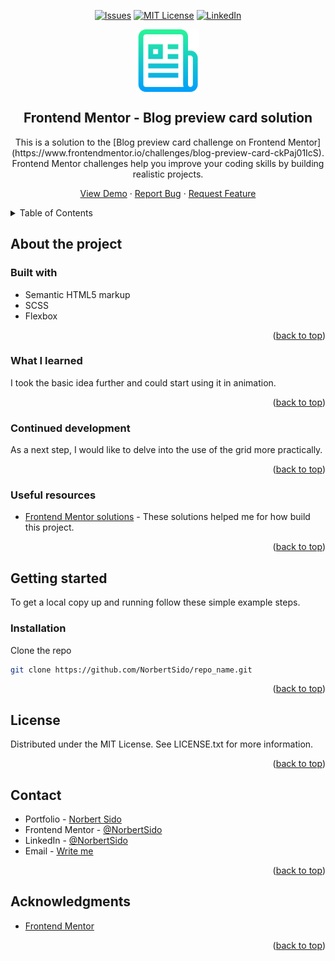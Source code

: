 <!-- PROJECT SHIELDS -->
<div align="center">

  <!-- [![Contributors][contributors-shield]][contributors-url] -->
  <!-- [![Forks][forks-shield]][forks-url] -->
  <!-- [![Stargazers][stars-shield]][stars-url] -->
  [![Issues][issues-shield]][issues-url]
  [![MIT License][license-shield]][license-url]
  [![LinkedIn][linkedin-shield]][linkedin-url]

</div>

<!-- PROJECT LOGO -->
<div align="center">
  <img width="100px" src="assets/images/logo.png" align="center" alt="Project logo">

  <h2 align="center">Frontend Mentor - Blog preview card solution</h2>
  <p align="center">
    This is a solution to the [Blog preview card challenge on Frontend Mentor](https://www.frontendmentor.io/challenges/blog-preview-card-ckPaj01IcS). Frontend Mentor challenges help you improve your coding skills by building realistic projects. 
  </p>

  <p align="center">
    <a href="#all-demos">View Demo</a>
    ·
    <a href="https://github.com/NorbertSido/blog-preview-card-main/issues/new?assignees=&labels=bug&projects=&template=bug_report.yml">Report Bug</a>
    ·
    <a href="https://github.com/NorbertSido/blog-preview-card-main/issues/new?assignees=&labels=enhancement&projects=&template=feature_request.yml">Request Feature</a>
  </p>
</div>

<!-- TABLE OF CONTENTS -->
<details>
  <summary>Table of Contents</summary>
  <ol>
    <li>
      <a href="#about-the-project">About The Project</a>
      <ul>
        <li><a href="#built-with">Built With</a></li>
        <li><a href="#what-i-learned">What I learned</a></li>
        <li><a href="#continued-development">Continued Development</a></li>
        <li><a href="#useful-resources">Useful resources</a></li>
      </ul>
    </li>
    <li>
      <a href="#getting-started">Getting Started</a>
      <ul>
        <li><a href="#installation">Installation</a></li>
      </ul>
    </li>
    <li><a href="#license">License</a></li>
    <li><a href="#contact">Contact</a></li>
    <li><a href="#acknowledgments">Acknowledgments</a></li>
  </ol>
</details>

<!-- ABOUT THE PROJECT -->
## About the project

<!-- BUILD WITH -->
### Built with
- Semantic HTML5 markup
- SCSS
- Flexbox

<p align="right">(<a href="#readme-top">back to top</a>)</p>

<!-- WHAT I LEARNED -->
### What I learned
I took the basic idea further and could start using it in animation.

<p align="right">(<a href="#readme-top">back to top</a>)</p>

<!-- CONTINUED DEVELOPMENT -->
### Continued development
As a next step, I would like to delve into the use of the grid more practically.

<p align="right">(<a href="#readme-top">back to top</a>)</p>

<!-- USEFUL RESOURCES -->
### Useful resources
- [Frontend Mentor solutions](https://www.frontendmentor.io/solutions) - These solutions helped me for how build this project.

<p align="right">(<a href="#readme-top">back to top</a>)</p>

<!-- GETTING STARTED -->
## Getting started
To get a local copy up and running follow these simple example steps.

<!-- INSTALLATION -->
### Installation
Clone the repo
   ```sh
   git clone https://github.com/NorbertSido/repo_name.git
   ```
<p align="right">(<a href="#readme-top">back to top</a>)</p>

<!-- LICENCE -->
## License
Distributed under the MIT License. See LICENSE.txt for more information.
<p align="right">(<a href="#readme-top">back to top</a>)</p>

<!-- CONTACT -->
## Contact
- Portfolio - [Norbert Sido][portfolio-url]
- Frontend Mentor - [@NorbertSido][frontend-mentor-url]
- LinkedIn - [@NorbertSido][linkedin-url]
- Email - [Write me][email-url]

<p align="right">(<a href="#readme-top">back to top</a>)</p>

<!-- ACKNOWLEDGMENTS -->
## Acknowledgments
- [Frontend Mentor](https://www.frontendmentor.io/)
<p align="right">(<a href="#readme-top">back to top</a>)</p>


<!-- MARKDOWN LINKS & IMAGES -->
<!-- https://www.markdownguide.org/basic-syntax/#reference-style-links -->

[issues-shield]: https://img.shields.io/github/issues/NorbertSido/blog-preview-card-main?color=0088ff
[issues-url]: https://github.com/NorbertSido/blog-preview-card-main/issues
[license-shield]: https://img.shields.io/github/license/NorbertSido/blog-preview-card-main?color=0088ff
[license-url]: ./LICENSE.txt

<!-- Social links -->
[linkedin-shield]: https://img.shields.io/badge/-LinkedIn-black.svg?style=flat&logo=linkedin&colorB=555
[linkedin-url]: https://www.linkedin.com/in/norbertsido/
[portfolio-url]: https://norbertsido.github.io/MyPortfolio/
[frontend-mentor-url]: https://www.frontendmentor.io/profile/NorbertSido
[email-url]: https://mail.google.com/mail/u/0/#inbox?compose=new